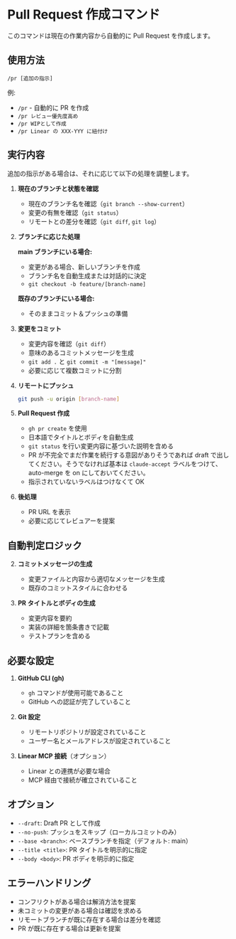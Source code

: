 # Pull Request 作成コマンド

このコマンドは現在の作業内容から自動的に Pull Request を作成します。

## 使用方法

```
/pr [追加の指示]
```

例:

- `/pr` - 自動的に PR を作成
- `/pr レビュー優先度高め`
- `/pr WIPとして作成`
- `/pr Linear の XXX-YYY に紐付け`

## 実行内容

追加の指示がある場合は、それに応じて以下の処理を調整します。

1. **現在のブランチと状態を確認**

   - 現在のブランチ名を確認（`git branch --show-current`）
   - 変更の有無を確認（`git status`）
   - リモートとの差分を確認（`git diff`, `git log`）

2. **ブランチに応じた処理**

   **main ブランチにいる場合:**

   - 変更がある場合、新しいブランチを作成
   - ブランチ名を自動生成または対話的に決定
   - `git checkout -b feature/[branch-name]`

   **既存のブランチにいる場合:**

   - そのままコミット＆プッシュの準備

3. **変更をコミット**

   - 変更内容を確認（`git diff`）
   - 意味のあるコミットメッセージを生成
   - `git add .` と `git commit -m "[message]"`
   - 必要に応じて複数コミットに分割

4. **リモートにプッシュ**

   ```bash
   git push -u origin [branch-name]
   ```

5. **Pull Request 作成**

   - `gh pr create` を使用
   - 日本語でタイトルとボディを自動生成
   - `git status` を行い変更内容に基づいた説明を含める
   - PR が不完全でまだ作業を続行する意図がありそうであれば draft で出してください。そうでなければ基本は `claude-accept` ラベルをつけて、auto-merge を on にしておいてください。
   - 指示されていないラベルはつけなくて OK

6. **後処理**

   - PR URL を表示
   - 必要に応じてレビュアーを提案

## 自動判定ロジック

2. **コミットメッセージの生成**

   - 変更ファイルと内容から適切なメッセージを生成
   - 既存のコミットスタイルに合わせる

3. **PR タイトルとボディの生成**
   - 変更内容を要約
   - 実装の詳細を箇条書きで記載
   - テストプランを含める

## 必要な設定

1. **GitHub CLI (gh)**

   - `gh` コマンドが使用可能であること
   - GitHub への認証が完了していること

2. **Git 設定**

   - リモートリポジトリが設定されていること
   - ユーザー名とメールアドレスが設定されていること

3. **Linear MCP 接続**（オプション）
   - Linear との連携が必要な場合
   - MCP 経由で接続が確立されていること

## オプション

- `--draft`: Draft PR として作成
- `--no-push`: プッシュをスキップ（ローカルコミットのみ）
- `--base <branch>`: ベースブランチを指定（デフォルト: main）
- `--title <title>`: PR タイトルを明示的に指定
- `--body <body>`: PR ボディを明示的に指定

## エラーハンドリング

- コンフリクトがある場合は解消方法を提案
- 未コミットの変更がある場合は確認を求める
- リモートブランチが既に存在する場合は差分を確認
- PR が既に存在する場合は更新を提案

